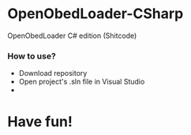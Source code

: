 # OpenObedLoader-CSharp
OpenObedLoader C# edition (Shitcode)

### How to use? 
- Download repository
- Open project's .sln file in Visual Studio
- 

# Have fun!
